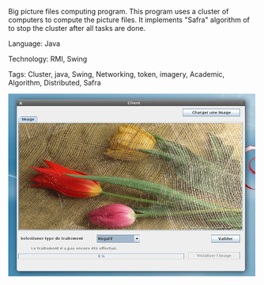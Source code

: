 Big picture files computing program. This program uses a cluster of computers to compute the picture files. It implements "Safra" algorithm of to stop the cluster after all tasks are done.

Language: Java

Technology: RMI, Swing

Tags: Cluster, java, Swing, Networking, token, imagery, Academic, Algorithm, Distributed, Safra

<img src="https://raw.githubusercontent.com/yoeo/cluster-imagery/master/screenshot.jpg" />
